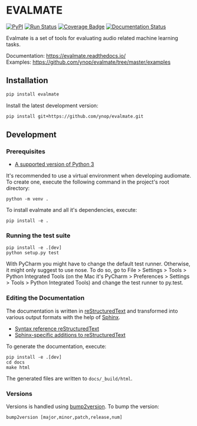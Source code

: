 # EVALMATE

[![PyPI](https://img.shields.io/pypi/v/evalmate.svg)](https://pypi.python.org/pypi/evalmate)
[![Run Status](https://api.shippable.com/projects/5b6c0016c767f20700d1d2e0/badge?branch=master)](https://app.shippable.com/github/ynop/evalmate)
[![Coverage Badge](https://api.shippable.com/projects/5b6c0016c767f20700d1d2e0/coverageBadge?branch=master)](https://app.shippable.com/github/ynop/evalmate)
[![Documentation Status](https://readthedocs.org/projects/evalmate/badge/?version=latest)](https://evalmate.readthedocs.io/en/latest/?badge=latest)

Evalmate is a set of tools for evaluating audio related machine learning tasks.

Documentation: https://evalmate.readthedocs.io/  
Examples: https://github.com/ynop/evalmate/tree/master/examples

## Installation

```sh
pip install evalmate 
```

Install the latest development version:

```sh
pip install git+https://github.com/ynop/evalmate.git
```

## Development

### Prerequisites

* [A supported version of Python 3](https://docs.python.org/devguide/index.html#status-of-python-branches)

It's recommended to use a virtual environment when developing audiomate. To create one, execute the following command in the project's root directory:

```
python -m venv .
```

To install evalmate and all it's dependencies, execute:

```
pip install -e .
```

### Running the test suite

```
pip install -e .[dev]
python setup.py test
```

With PyCharm you might have to change the default test runner. Otherwise, it might only suggest to use nose. To do so, go to File > Settings > Tools > Python Integrated Tools (on the Mac it's PyCharm > Preferences > Settings > Tools > Python Integrated Tools) and change the test runner to py.test.

### Editing the Documentation

The documentation is written in [reStructuredText](http://docutils.sourceforge.net/rst.html) and transformed into various output formats with the help of [Sphinx](http://www.sphinx-doc.org/).

* [Syntax reference reStructuredText](http://docutils.sourceforge.net/docs/user/rst/quickref.html)
* [Sphinx-specific additions to reStructuredText](http://www.sphinx-doc.org/en/stable/markup/index.html)

To generate the documentation, execute:

```
pip install -e .[dev]
cd docs
make html
```

The generated files are written to `docs/_build/html`.

### Versions

Versions is handled using [bump2version](https://github.com/c4urself/bump2version). To bump the version:

```
bump2version [major,minor,patch,release,num]
```


